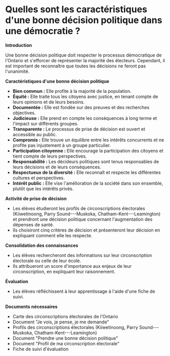 ﻿# Quelles sont les caractéristiques d'une bonne décision politique dans une démocratie ?

**Introduction**

Une bonne décision politique doit respecter le processus démocratique de l'Ontario et s'efforcer de représenter la majorité des électeurs. Cependant, il est important de reconnaître que toutes les décisions ne feront pas l'unanimité.

**Caractéristiques d'une bonne décision politique**

* **Bien commun :** Elle profite à la majorité de la population.
* **Équité :** Elle traite tous les citoyens avec justice, en tenant compte de leurs opinions et de leurs besoins.
* **Documentée :** Elle est fondée sur des preuves et des recherches objectives.
* **Judicieuse :** Elle prend en compte les conséquences à long terme et l'impact sur différents groupes.
* **Transparente :** Le processus de prise de décision est ouvert et accessible au public.
* **Compromis :** Elle trouve un équilibre entre les intérêts concurrents et ne profite pas injustement à un groupe particulier.
* **Participation citoyenne :** Elle encourage la participation des citoyens et tient compte de leurs perspectives.
* **Responsabilité :** Les décideurs politiques sont tenus responsables de leurs décisions et de leurs conséquences.
* **Respectueux de la diversité :** Elle reconnaît et respecte les différentes cultures et perspectives.
* **Intérêt public :** Elle vise l'amélioration de la société dans son ensemble, plutôt que les intérêts privés.

**Activité de prise de décision**

* Les élèves étudieront les profils de circonscriptions électorales (Kiiwetinoong, Parry Sound---Muskoka, Chatham-Kent---Leamington) et prendront une décision politique concernant l'augmentation des dépenses de santé.
* Ils choisiront cinq critères de décision et présenteront leur décision en expliquant comment elle les respecte.

**Consolidation des connaissances**

* Les élèves rechercheront des informations sur leur circonscription électorale ou celle de leur école.
* Ils attribueront un score d'importance aux enjeux de leur circonscription, en expliquant leur raisonnement.

**Évaluation**

* Les élèves réfléchissent à leur apprentissage à l'aide d'une fiche de suivi.

**Documents nécessaires**

* Carte des circonscriptions électorales de l'Ontario
* Document "Je vois, je pense, je me demande"
* Profils des circonscriptions électorales (Kiiwetinoong, Parry Sound---Muskoka, Chatham-Kent---Leamington)
* Document "Prendre une bonne décision politique"
* Document "Profil de ma circonscription électorale"
* Fiche de suivi d'évaluation
